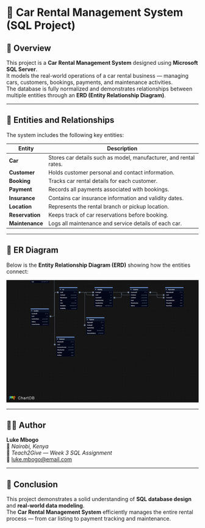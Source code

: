 # 🚗 Car Rental Management System (SQL Project)

## 📘 Overview
This project is a **Car Rental Management System** designed using **Microsoft SQL Server**.  
It models the real-world operations of a car rental business — managing cars, customers, bookings, payments, and maintenance activities.  
The database is fully normalized and demonstrates relationships between multiple entities through an **ERD (Entity Relationship Diagram)**.

---

## 🧩 Entities and Relationships
The system includes the following key entities:

| Entity | Description |
|--------|--------------|
| **Car** | Stores car details such as model, manufacturer, and rental rates. |
| **Customer** | Holds customer personal and contact information. |
| **Booking** | Tracks car rental details for each customer. |
| **Payment** | Records all payments associated with bookings. |
| **Insurance** | Contains car insurance information and validity dates. |
| **Location** | Represents the rental branch or pickup location. |
| **Reservation** | Keeps track of car reservations before booking. |
| **Maintenance** | Logs all maintenance and service details of each car. |

---

## 🔗 ER Diagram
Below is the **Entity Relationship Diagram (ERD)** showing how the entities connect:

![ER Diagram](https://github.com/Lukembogo-dot/Car_management_system/blob/main/SQL%20Import%20(sql_server).png)

---
## 🧑‍💻 Author

**Luke Mbogo**  
📍 *Nairobi, Kenya*  
💼 *Teach2Give — Week 3 SQL Assignment*  
📧 [luke.mbogo@email.com](mailto:luke.mbogo@email.com)

---

## 🏁 Conclusion

This project demonstrates a solid understanding of **SQL database design** and **real-world data modeling**.  
The **Car Rental Management System** efficiently manages the entire rental process — from car listing to payment tracking and maintenance.

